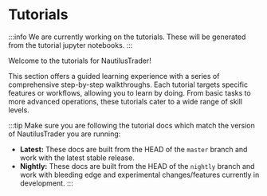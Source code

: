# Tutorials

:::info
We are currently working on the tutorials. These will be generated from the tutorial jupyter notebooks.
:::

Welcome to the tutorials for NautilusTrader! 

This section offers a guided learning experience with a series of comprehensive step-by-step walkthroughs. 
Each tutorial targets specific features or workflows, allowing you to learn by doing. 
From basic tasks to more advanced operations, these tutorials cater to a wide range of skill levels.

:::tip
Make sure you are following the tutorial docs which match the version of NautilusTrader you are running:
- **Latest:** These docs are built from the HEAD of the `master` branch and work with the latest stable release.
- **Nightly:** These docs are built from the HEAD of the `nightly` branch and work with bleeding edge and experimental changes/features currently in development.
:::
